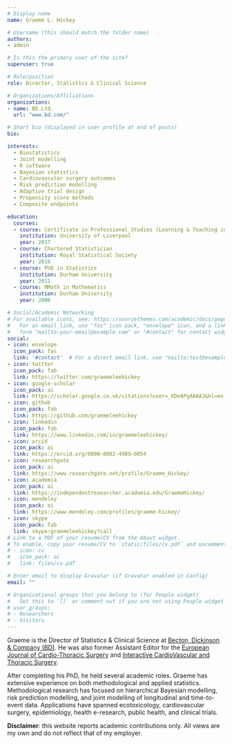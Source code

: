 ```yaml
---
# Display name
name: Graeme L. Hickey

# Username (this should match the folder name)
authors:
- admin

# Is this the primary user of the site?
superuser: true

# Role/position
role: Director, Statistics & Clinical Science

# Organizations/Affiliations
organizations:
- name: BD Ltd.
  url: "www.bd.com/"

# Short bio (displayed in user profile at end of posts)
bio:

interests:
  - Biostatistics
  - Joint modelling
  - R software
  - Bayesian statistics
  - Cardiovascular surgery outcomes
  - Risk prediction modelling
  - Adaptive trial design
  - Propensity score methods
  - Composite endpoints

education:
  courses:
  - course: Certificate in Professional Studies (Learning & Teaching in Higher Education)
    institution: University of Liverpool
    year: 2017
  - course: Chartered Statistician
    institution: Royal Statistical Society
    year: 2016
  - course: PhD in Statistics
    institution: Durham University
    year: 2011
  - course: MMath in Mathematics
    institution: Durham University
    year: 2006

# Social/Academic Networking
# For available icons, see: https://sourcethemes.com/academic/docs/page-builder/#icons
#   For an email link, use "fas" icon pack, "envelope" icon, and a link in the
#   form "mailto:your-email@example.com" or "#contact" for contact widget.
social:
- icon: envelope
  icon_pack: fas
  link: '#contact'  # For a direct email link, use "mailto:test@example.org".
- icon: twitter
  icon_pack: fab
  link: https://twitter.com/graemeleehickey
- icon: google-scholar
  icon_pack: ai
  link: https://scholar.google.co.uk/citations?user=_KDeAPgAAAAJ&hl=en
- icon: github
  icon_pack: fab
  link: https://github.com/graemeleehickey
- icon: linkedin
  icon_pack: fab
  link: https://www.linkedin.com/in/graemeleehickey/
- icon: orcid
  icon_pack: ai
  link: https://orcid.org/0000-0002-4989-0054
- icon: researchgate
  icon_pack: ai
  link: https://www.researchgate.net/profile/Graeme_Hickey/
- icon: academia
  icon_pack: ai
  link: https://independentresearcher.academia.edu/GraemeHickey/
- icon: mendeley
  icon_pack: ai
  link: https://www.mendeley.com/profiles/graeme-hickey/
- icon: skype
  icon_pack: fab
  link: skype:graemeleehickey?call
# Link to a PDF of your resume/CV from the About widget.
# To enable, copy your resume/CV to `static/files/cv.pdf` and uncomment the lines below.
# - icon: cv
#   icon_pack: ai
#   link: files/cv.pdf

# Enter email to display Gravatar (if Gravatar enabled in Config)
email: ""

# Organizational groups that you belong to (for People widget)
#   Set this to `[]` or comment out if you are not using People widget.
# user_groups:
# - Researchers
# - Visitors
---
```


Graeme is the Director of Statistics & Clinical Science at [Becton, Dickinson & Company (BD)](http://www.bd.com). He was also former Assistant Editor for the [European Journal of Cardio-Thoracic Surgery](https://academic.oup.com/ejcts) and [Interactive CardioVascular and Thoracic Surgery](https://academic.oup.com/icvts).

After completing his PhD, he held several academic roles. Graeme has extensive experience on both methodological and applied statistics. Methodological research has focused on hierarchical Bayesian modelling, risk prediction modelling, and joint modelling of longitudinal and time-to-event data. Applications have spanned ecotoxicology, cardiovascular surgery, epidemiology, health e-research, public health, and clinical trials.

**Disclaimer**: this website reports academic contributions only. All views are my own and do not reflect that of my employer.
